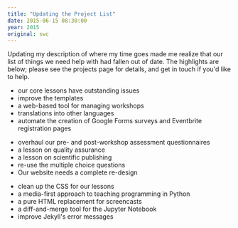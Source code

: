 ```yaml
---
title: "Updating the Project List"
date: 2015-06-15 08:30:00
year: 2015
original: swc
---
```

<p>
  Updating my description of
  where my time goes
  made me realize that our list of
  things we need help with
  had fallen out of date.
  The highlights are below;
  please see the projects page for details,
  and get in touch if you'd like to help.
</p>
<div class="row">
  <div class="col-sm-4">
    <ul>
      <li>our core lessons have outstanding issues</li>
      <li>improve the templates</li>
      <li>a web-based tool for managing workshops</li>
      <li>translations into other languages</li>
      <li>automate the creation of Google Forms surveys and Eventbrite registration pages</li>
    </ul>
  </div>
  <div class="col-sm-4">
    <ul>
      <li>overhaul our pre- and post-workshop assessment questionnaires</li>
      <li>a lesson on quality assurance</li>
      <li>a lesson on scientific publishing</li>
      <li>re-use the multiple choice questions</li>
      <li>Our website needs a complete re-design</li>
    </ul>
  </div>
  <div class="col-sm-4">
    <ul>
      <li>clean up the CSS for our lessons</li>
      <li>a media-first approach to teaching programming in Python</li>
      <li>a pure HTML replacement for screencasts</li>
      <li>a diff-and-merge tool for the Jupyter Notebook</li>
      <li>improve Jekyll's error messages</li>
    </ul>
  </div>
</div>
